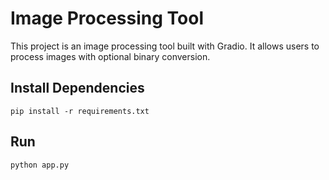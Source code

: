 # Image Processing Tool

This project is an image processing tool built with Gradio. It allows users to process images with optional binary conversion.


## Install Dependencies
```
pip install -r requirements.txt
```

## Run
```
python app.py
```